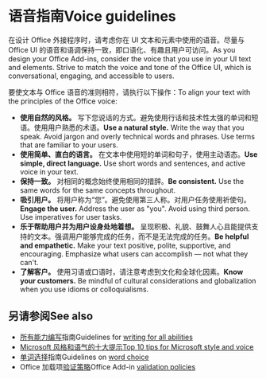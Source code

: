 # <a name="voice-guidelines"></a><span data-ttu-id="a1999-101">语音指南</span><span class="sxs-lookup"><span data-stu-id="a1999-101">Voice guidelines</span></span>

<span data-ttu-id="a1999-p101">在设计 Office 外接程序时，请考虑你在 UI 文本和元素中使用的语音。尽量与 Office UI 的语音和语调保持一致，即口语化、有趣且用户可访问。</span><span class="sxs-lookup"><span data-stu-id="a1999-p101">As you design your Office Add-ins, consider the voice that you use in your UI text and elements. Strive to match the voice and tone of the Office UI, which is conversational, engaging, and accessible to users.</span></span> 

<span data-ttu-id="a1999-104">要使文本与 Office 语音的准则相符，请执行以下操作：</span><span class="sxs-lookup"><span data-stu-id="a1999-104">To align your text with the principles of the Office voice:</span></span>

- <span data-ttu-id="a1999-p102">**使用自然的风格。** 写下您说话的方式。避免使用行话和技术性太强的单词和短语。使用用户熟悉的术语。</span><span class="sxs-lookup"><span data-stu-id="a1999-p102">**Use a natural style.** Write the way that you speak. Avoid jargon and overly technical words and phrases. Use terms that are familiar to your users.</span></span>
- <span data-ttu-id="a1999-p103">**使用简单、直白的语言。** 在文本中使用短的单词和句子，使用主动语态。</span><span class="sxs-lookup"><span data-stu-id="a1999-p103">**Use simple, direct language.** Use short words and sentences, and active voice in your text.</span></span> 
- <span data-ttu-id="a1999-p104">**保持一致。** 对相同的概念始终使用相同的措辞。</span><span class="sxs-lookup"><span data-stu-id="a1999-p104">**Be consistent.** Use the same words for the same concepts throughout.</span></span>
- <span data-ttu-id="a1999-p105">**吸引用户。** 将用户称为“您”。避免使用第三人称。对用户任务使用祈使句。</span><span class="sxs-lookup"><span data-stu-id="a1999-p105">**Engage the user.** Address the user as "you". Avoid using third person. Use imperatives for user tasks.</span></span>
- <span data-ttu-id="a1999-p106">**乐于帮助用户并为用户设身处地着想。** 呈现积极、礼貌、鼓舞人心且能提供支持的文本。强调用户能够完成的任务，而不是无法完成的任务。</span><span class="sxs-lookup"><span data-stu-id="a1999-p106">**Be helpful and empathetic.** Make your text positive, polite, supportive, and encouraging. Emphasize what users can accomplish ― not what they can't.</span></span>
- <span data-ttu-id="a1999-p107">**了解客户。** 使用习语或口语时，请注意考虑到文化和全球化因素。</span><span class="sxs-lookup"><span data-stu-id="a1999-p107">**Know your customers.** Be mindful of cultural considerations and globalization when you use idioms or colloquialisms.</span></span>

## <a name="see-also"></a><span data-ttu-id="a1999-122">另请参阅</span><span class="sxs-lookup"><span data-stu-id="a1999-122">See also</span></span>

- <span data-ttu-id="a1999-123">[所有能力编写](https://docs.microsoft.com/style-guide/accessibility/writing-all-abilities)指南</span><span class="sxs-lookup"><span data-stu-id="a1999-123">Guidelines for [writing for all abilities](https://docs.microsoft.com/style-guide/accessibility/writing-all-abilities)</span></span>
- [<span data-ttu-id="a1999-124">Microsoft 风格和语气的十大提示</span><span class="sxs-lookup"><span data-stu-id="a1999-124">Top 10 tips for Microsoft style and voice</span></span>](https://docs.microsoft.com/style-guide/top-10-tips-style-voice)
- <span data-ttu-id="a1999-125">[单词选择](https://docs.microsoft.com/style-guide/word-choice/)指南</span><span class="sxs-lookup"><span data-stu-id="a1999-125">Guidelines on [word choice](https://docs.microsoft.com/style-guide/word-choice/)</span></span>
-  <span data-ttu-id="a1999-126">Office 加载项[验证策略](https://docs.microsoft.com/office/dev/store/validation-policies)</span><span class="sxs-lookup"><span data-stu-id="a1999-126">Office Add-in [validation policies](https://docs.microsoft.com/office/dev/store/validation-policies)</span></span>